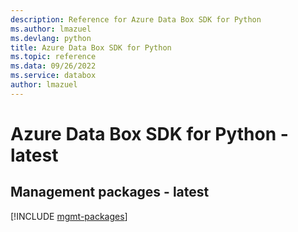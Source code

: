 ```yaml
---
description: Reference for Azure Data Box SDK for Python
ms.author: lmazuel
ms.devlang: python
title: Azure Data Box SDK for Python
ms.topic: reference
ms.data: 09/26/2022
ms.service: databox
author: lmazuel
---
```

# Azure Data Box SDK for Python - latest

## Management packages - latest
[!INCLUDE [mgmt-packages](data-box-mgmt-index.md)]